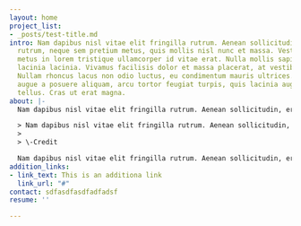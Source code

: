 ```yaml
---
layout: home
project_list:
- _posts/test-title.md
intro: Nam dapibus nisl vitae elit fringilla rutrum. Aenean sollicitudin, erat a elementum
  rutrum, neque sem pretium metus, quis mollis nisl nunc et massa. Vestibulum sed
  metus in lorem tristique ullamcorper id vitae erat. Nulla mollis sapien sollicitudin
  lacinia lacinia. Vivamus facilisis dolor et massa placerat, at vestibulum nisl egestas.
  Nullam rhoncus lacus non odio luctus, eu condimentum mauris ultrices. Praesent blandit,
  augue a posuere aliquam, arcu tortor feugiat turpis, quis lacinia augue sapien at
  tellus. Cras ut erat magna.
about: |-
  Nam dapibus nisl vitae elit fringilla rutrum. Aenean sollicitudin, erat a elementum rutrum, neque sem pretium metus, quis mollis nisl nunc et massa. Vestibulum sed metus in lorem tristique ullamcorper id vitae erat. Nulla mollis sapien sollicitudin lacinia lacinia. Vivamus facilisis dolor et massa placerat, at vestibulum nisl egestas. Nullam rhoncus lacus non odio luctus, eu condimentum mauris ultrices. Praesent blandit, augue a posuere aliquam, arcu tortor feugiat turpis, quis lacinia augue sapien at tellus. Cras ut erat magna.

  > Nam dapibus nisl vitae elit fringilla rutrum. Aenean sollicitudin, erat a elementum rutrum, neque sem pretium metus, quis mollis nisl nunc et massa. Vestibulum sed metus in lorem tristique ullamcorper id vitae erat. Nulla mollis sapien sollicitudin lacinia lacinia. Vivamus facilisis dolor et massa placerat, at vestibulum nisl egestas. Nullam rhoncus lacus non odio luctus, eu condimentum mauris ultrices. Praesent blandit, augue a posuere aliquam, arcu tortor feugiat turpis, quis lacinia augue sapien at tellus. Cras ut erat magna.
  >
  > \-Credit

  Nam dapibus nisl vitae elit fringilla rutrum. Aenean sollicitudin, erat a elementum rutrum, neque sem pretium metus, quis mollis nisl nunc et massa. Vestibulum sed metus in lorem tristique ullamcorper id vitae erat. Nulla mollis sapien sollicitudin lacinia lacinia. Vivamus facilisis dolor et massa placerat, at vestibulum nisl egestas. Nullam rhoncus lacus non odio luctus, eu condimentum mauris ultrices. Praesent blandit, augue a posuere aliquam, arcu tortor feugiat turpis, quis lacinia augue sapien at tellus. Cras ut erat magna.
addition_links:
- link_text: This is an additiona link
  link_url: "#"
contact: sdfasdfasdfadfadsf
resume: ''

---
```

